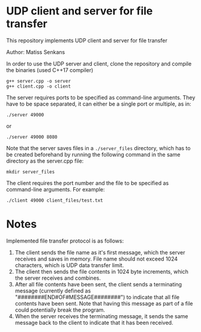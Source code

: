 # UDP client and server for file transfer
This repository implements UDP client and server for file transfer

Author: Matiss Senkans

In order to use the UDP server and client, clone the repository and compile the binaries (used C++17 compiler)
```
g++ server.cpp -o server
g++ client.cpp -o client
```
The server requires ports to be specified as command-line arguments. They have to be space separated, it can either be a single port or multiple, as in:
```
./server 49000
```
or
```
./server 49000 8080
```
Note that the server saves files in a `./server_files` directory, which has to be created beforehand by running the following command in the same directory as the server.cpp file:
```
mkdir server_files
```

The client requires the port number and the file to be specified as command-line arguments. For example:
```
./client 49000 client_files/test.txt
```

# Notes
Implemented file transfer protocol is as follows:
1) The client sends the file name as it's first message, which the server receives and saves in memory. File name should not exceed 1024 characters, which is UDP data transfer limit.
2) The client then sends the file contents in 1024 byte increments, which the server receives and combines.
3) After all file contents have been sent, the client sends a terminating message (currently defined as "########END#OF#MESSAGE########") to indicate that all file contents have been sent. Note that having this message as part of a file could potentially break the program.
4) When the server receives the terminating message, it sends the same message back to the client to indicate that it has been received. 
